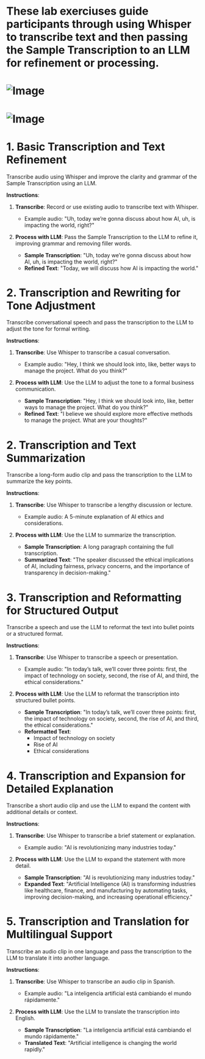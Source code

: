 # These lab exerciuses guide participants through using Whisper to transcribe text and then passing the Sample Transcription to an LLM for refinement or processing.

# ![Image](slides/Slide36.JPG)
# ![Image](slides/Slide37.JPG)

# **1. Basic Transcription and Text Refinement**

Transcribe audio using Whisper and improve the clarity and grammar of the Sample Transcription using an LLM.

 **Instructions**:  
1. **Transcribe**: Record or use existing audio to transcribe text with Whisper.  
   - Example audio: "Uh, today we’re gonna discuss about how AI, uh, is impacting the world, right?"

2. **Process with LLM**: Pass the Sample Transcription to the LLM to refine it, improving grammar and removing filler words.
   - **Sample Transcription**: "Uh, today we’re gonna discuss about how AI, uh, is impacting the world, right?"
   - **Refined Text**: "Today, we will discuss how AI is impacting the world."

# **2. Transcription and Rewriting for Tone Adjustment**

Transcribe conversational speech and pass the transcription to the LLM to adjust the tone for formal writing.

 **Instructions**:  
1. **Transcribe**: Use Whisper to transcribe a casual conversation.
   - Example audio: "Hey, I think we should look into, like, better ways to manage the project. What do you think?"

2. **Process with LLM**: Use the LLM to adjust the tone to a formal business communication.
   - **Sample Transcription**: "Hey, I think we should look into, like, better ways to manage the project. What do you think?"
   - **Refined Text**: "I believe we should explore more effective methods to manage the project. What are your thoughts?"

# **2. Transcription and Text Summarization**

Transcribe a long-form audio clip and pass the transcription to the LLM to summarize the key points.

 **Instructions**:  
1. **Transcribe**: Use Whisper to transcribe a lengthy discussion or lecture.
   - Example audio: A 5-minute explanation of AI ethics and considerations.

2. **Process with LLM**: Use the LLM to summarize the transcription.
   - **Sample Transcription**: A long paragraph containing the full transcription.
   - **Summarized Text**: "The speaker discussed the ethical implications of AI, including fairness, privacy concerns, and the importance of transparency in decision-making."

# **3. Transcription and Reformatting for Structured Output**

Transcribe a speech and use the LLM to reformat the text into bullet points or a structured format.

 **Instructions**:  
1. **Transcribe**: Use Whisper to transcribe a speech or presentation.
   - Example audio: "In today’s talk, we’ll cover three points: first, the impact of technology on society, second, the rise of AI, and third, the ethical considerations."

2. **Process with LLM**: Use the LLM to reformat the transcription into structured bullet points.
   - **Sample Transcription**: "In today’s talk, we’ll cover three points: first, the impact of technology on society, second, the rise of AI, and third, the ethical considerations."
   - **Reformatted Text**:
     - Impact of technology on society
     - Rise of AI
     - Ethical considerations


# **4. Transcription and Expansion for Detailed Explanation**

Transcribe a short audio clip and use the LLM to expand the content with additional details or context.

 **Instructions**:  
1. **Transcribe**: Use Whisper to transcribe a brief statement or explanation.
   - Example audio: "AI is revolutionizing many industries today."

2. **Process with LLM**: Use the LLM to expand the statement with more detail.
   - **Sample Transcription**: "AI is revolutionizing many industries today."
   - **Expanded Text**: "Artificial Intelligence (AI) is transforming industries like healthcare, finance, and manufacturing by automating tasks, improving decision-making, and increasing operational efficiency."

# **5. Transcription and Translation for Multilingual Support**

Transcribe an audio clip in one language and pass the transcription to the LLM to translate it into another language.

 **Instructions**:  
1. **Transcribe**: Use Whisper to transcribe an audio clip in Spanish.
   - Example audio: "La inteligencia artificial está cambiando el mundo rápidamente."

2. **Process with LLM**: Use the LLM to translate the transcription into English.
   - **Sample Transcription**: "La inteligencia artificial está cambiando el mundo rápidamente."
   - **Translated Text**: "Artificial intelligence is changing the world rapidly."